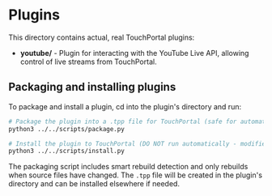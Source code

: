 # Plugins

This directory contains actual, real TouchPortal plugins:

- **youtube/** - Plugin for interacting with the YouTube Live API,
  allowing control of live streams from TouchPortal.

## Packaging and installing plugins

To package and install a plugin, cd into the plugin's directory and run:

```bash
# Package the plugin into a .tpp file for TouchPortal (safe for automation)
python3 ../../scripts/package.py

# Install the plugin to TouchPortal (DO NOT run automatically - modifies user system)
python3 ../../scripts/install.py
```

The packaging script includes smart rebuild detection and only rebuilds when source files have changed. The `.tpp` file will be created in the plugin's directory and can be installed elsewhere if needed.
